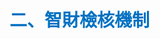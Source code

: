 # <font color=#0071C2 face=微軟正黑體>二、智財檢核機制</font>

<font color=#4E6228 face=微軟正黑體><h4></font>



<font color=#4E6228 face=微軟正黑體><h4></font>



<font color=#4E6228 face=微軟正黑體><h4></font>



<font color=#4E6228 face=微軟正黑體><h4></font>



<font color=#4E6228 face=微軟正黑體><h4></font>



<font color=#4E6228 face=微軟正黑體><h4></font>



<font color=#4E6228 face=微軟正黑體><h4></font>



<font color=#4E6228 face=微軟正黑體><h4></font>



<font color=#4E6228 face=微軟正黑體><h4></font>



<font color=#4E6228 face=微軟正黑體><h4></font>



<font color=#4E6228 face=微軟正黑體><h4></font>



<font color=#4E6228 face=微軟正黑體><h4></font>



<font color=#4E6228 face=微軟正黑體><h4></font>



<font color=#4E6228 face=微軟正黑體><h4></font>



<font color=#4E6228 face=微軟正黑體><h4></font>



<font color=#4E6228 face=微軟正黑體><h4></font>



<font color=#4E6228 face=微軟正黑體><h4></font>



<font color=#4E6228 face=微軟正黑體><h4></font>